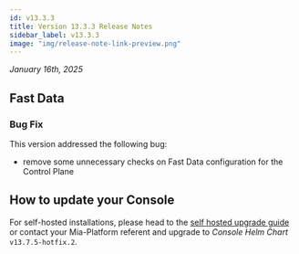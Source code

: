 ```yaml
---
id: v13.3.3
title: Version 13.3.3 Release Notes
sidebar_label: v13.3.3
image: "img/release-note-link-preview.png"
---
```


_January 16th, 2025_

## Fast Data

### Bug Fix

This version addressed the following bug:

* remove some unnecessary checks on Fast Data configuration for the Control Plane

## How to update your Console

For self-hosted installations, please head to the [self hosted upgrade guide](/infrastructure/self-hosted/installation-chart/100_how-to-upgrade.md) or contact your Mia-Platform referent and upgrade to _Console Helm Chart_ `v13.7.5-hotfix.2`.
